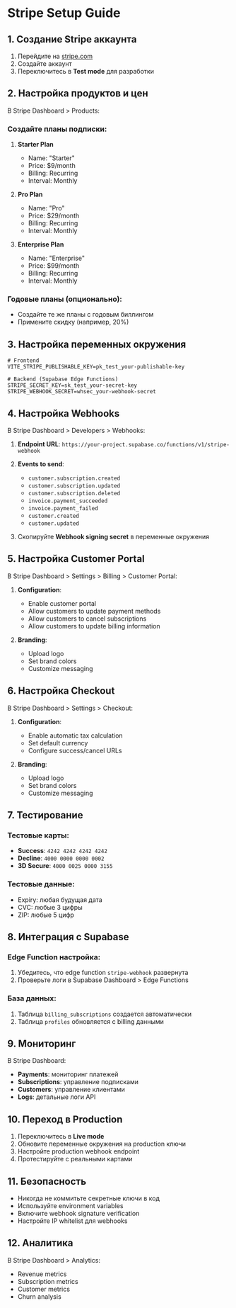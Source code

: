 # Stripe Setup Guide

## 1. Создание Stripe аккаунта

1. Перейдите на [stripe.com](https://stripe.com)
2. Создайте аккаунт
3. Переключитесь в **Test mode** для разработки

## 2. Настройка продуктов и цен

В Stripe Dashboard > Products:

### Создайте планы подписки:

1. **Starter Plan**
   - Name: "Starter"
   - Price: $9/month
   - Billing: Recurring
   - Interval: Monthly

2. **Pro Plan**
   - Name: "Pro" 
   - Price: $29/month
   - Billing: Recurring
   - Interval: Monthly

3. **Enterprise Plan**
   - Name: "Enterprise"
   - Price: $99/month
   - Billing: Recurring
   - Interval: Monthly

### Годовые планы (опционально):
- Создайте те же планы с годовым биллингом
- Примените скидку (например, 20%)

## 3. Настройка переменных окружения

```env
# Frontend
VITE_STRIPE_PUBLISHABLE_KEY=pk_test_your-publishable-key

# Backend (Supabase Edge Functions)
STRIPE_SECRET_KEY=sk_test_your-secret-key
STRIPE_WEBHOOK_SECRET=whsec_your-webhook-secret
```

## 4. Настройка Webhooks

В Stripe Dashboard > Developers > Webhooks:

1. **Endpoint URL**: `https://your-project.supabase.co/functions/v1/stripe-webhook`
2. **Events to send**:
   - `customer.subscription.created`
   - `customer.subscription.updated`
   - `customer.subscription.deleted`
   - `invoice.payment_succeeded`
   - `invoice.payment_failed`
   - `customer.created`
   - `customer.updated`

3. Скопируйте **Webhook signing secret** в переменные окружения

## 5. Настройка Customer Portal

В Stripe Dashboard > Settings > Billing > Customer Portal:

1. **Configuration**:
   - Enable customer portal
   - Allow customers to update payment methods
   - Allow customers to cancel subscriptions
   - Allow customers to update billing information

2. **Branding**:
   - Upload logo
   - Set brand colors
   - Customize messaging

## 6. Настройка Checkout

В Stripe Dashboard > Settings > Checkout:

1. **Configuration**:
   - Enable automatic tax calculation
   - Set default currency
   - Configure success/cancel URLs

2. **Branding**:
   - Upload logo
   - Set brand colors
   - Customize messaging

## 7. Тестирование

### Тестовые карты:
- **Success**: `4242 4242 4242 4242`
- **Decline**: `4000 0000 0000 0002`
- **3D Secure**: `4000 0025 0000 3155`

### Тестовые данные:
- Expiry: любая будущая дата
- CVC: любые 3 цифры
- ZIP: любые 5 цифр

## 8. Интеграция с Supabase

### Edge Function настройка:

1. Убедитесь, что edge function `stripe-webhook` развернута
2. Проверьте логи в Supabase Dashboard > Edge Functions

### База данных:

1. Таблица `billing_subscriptions` создается автоматически
2. Таблица `profiles` обновляется с billing данными

## 9. Мониторинг

В Stripe Dashboard:

- **Payments**: мониторинг платежей
- **Subscriptions**: управление подписками
- **Customers**: управление клиентами
- **Logs**: детальные логи API

## 10. Переход в Production

1. Переключитесь в **Live mode**
2. Обновите переменные окружения на production ключи
3. Настройте production webhook endpoint
4. Протестируйте с реальными картами

## 11. Безопасность

- Никогда не коммитьте секретные ключи в код
- Используйте environment variables
- Включите webhook signature verification
- Настройте IP whitelist для webhooks

## 12. Аналитика

В Stripe Dashboard > Analytics:
- Revenue metrics
- Subscription metrics
- Customer metrics
- Churn analysis 